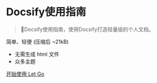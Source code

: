 <!-- _coverpage.md -->

# Docsify使用指南 

> 💪Docsify使用指南，使用Docsify打造轻量级的个人文档。

 简单、轻便 (压缩后 ~21kB)
- 无需生成 html 文件
- 众多主题


[开始使用 Let Go](/README.md)

